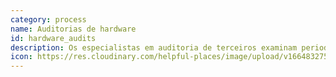 ```yaml
---
category: process
name: Auditorias de hardware
id: hardware_audits
description: Os especialistas em auditoria de terceiros examinam periodicamente o hardware e o firmware para identificar as vulnerabilidades das melhores práticas de segurança e/ou as lacunas na divulgação no que diz respeito ao tipo de dados que o dispositivo está a captar e à forma como são processados.
icon: https://res.cloudinary.com/helpful-places/image/upload/v1664832753/dtpr-icons/process/rdua_vubhkl.svg
---
```

